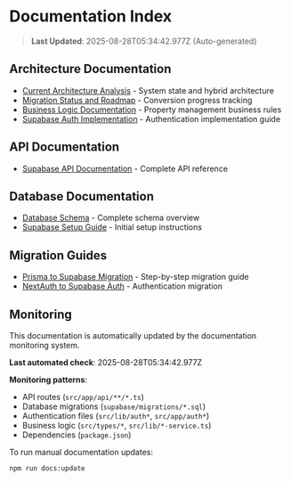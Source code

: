 # Documentation Index

> **Last Updated**: 2025-08-28T05:34:42.977Z (Auto-generated)

## Architecture Documentation

- [Current Architecture Analysis](architecture/CURRENT_ARCHITECTURE_ANALYSIS.md) - System state and hybrid architecture
- [Migration Status and Roadmap](architecture/MIGRATION_STATUS_AND_ROADMAP.md) - Conversion progress tracking
- [Business Logic Documentation](architecture/BUSINESS_LOGIC_DOCUMENTATION.md) - Property management business rules
- [Supabase Auth Implementation](architecture/SUPABASE_AUTH_IMPLEMENTATION.md) - Authentication implementation guide

## API Documentation

- [Supabase API Documentation](api/SUPABASE_API_DOCUMENTATION.md) - Complete API reference

## Database Documentation

- [Database Schema](database/DATABASE_SCHEMA.md) - Complete schema overview
- [Supabase Setup Guide](../docs/database/SUPABASE_SETUP.md) - Initial setup instructions

## Migration Guides

- [Prisma to Supabase Migration](architecture/MIGRATION_STATUS_AND_ROADMAP.md) - Step-by-step migration guide
- [NextAuth to Supabase Auth](architecture/SUPABASE_AUTH_IMPLEMENTATION.md) - Authentication migration

## Monitoring

This documentation is automatically updated by the documentation monitoring system. 

**Last automated check**: 2025-08-28T05:34:42.977Z

**Monitoring patterns**:
- API routes (`src/app/api/**/*.ts`)
- Database migrations (`supabase/migrations/*.sql`) 
- Authentication files (`src/lib/auth*`, `src/app/auth*`)
- Business logic (`src/types/*`, `src/lib/*-service.ts`)
- Dependencies (`package.json`)

To run manual documentation updates:
```bash
npm run docs:update
```
